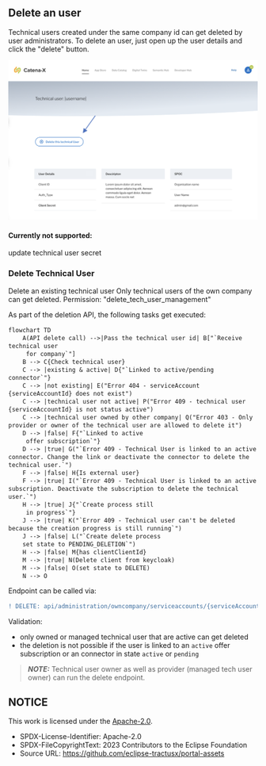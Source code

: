 ## Delete an user

Technical users created under the same company id can get deleted by user administrators.
To delete an user, just open up the user details and click the "delete" button.

<img width="558" alt="image" src="https://raw.githubusercontent.com/eclipse-tractusx/portal-assets/main/docs/static/delete-technical-user.png">

#### Currently not supported:

update technical user secret

### Delete Technical User

Delete an existing technical user
Only technical users of the own company can get deleted.
Permission: "delete_tech_user_management"

As part of the deletion API, the following tasks get executed:

```mermaid
flowchart TD
    A(API delete call) -->|Pass the technical user id| B["`Receive technical user
     for company`"]
    B --> C{Check technical user}
    C --> |existing & active| D{"`Linked to active/pending connector`"}
    C --> |not existing| E("Error 404 - serviceAccount {serviceAccountId} does not exist")
    C --> |technical user not active| P("Error 409 - technical user {serviceAccountId} is not status active")
    C --> |technical user owned by other company| Q("Error 403 - Only provider or owner of the technical user are allowed to delete it")
    D --> |false| F{"`Linked to active
     offer subscription`"}
    D --> |true| G("`Error 409 - Technical User is linked to an active connector. Change the link or deactivate the connector to delete the technical user.`")
    F --> |false| H{Is external user}
    F --> |true| I("`Error 409 - Technical User is linked to an active subscription. Deactivate the subscription to delete the technical user.`")
    H --> |true| J{"`Create process still
     in progress`"}
    J --> |true| K("`Error 409 - Technical user can't be deleted because the creation progress is still running`")
    J --> |false| L("`Create delete process
    set state to PENDING_DELETION`")
    H --> |false| M{has clientClientId}
    M --> |true| N(Delete client from keycloak)
    M --> |false| O(set state to DELETE)
    N --> O
```

Endpoint can be called via:

```diff
! DELETE: api/administration/owncompany/serviceaccounts/{serviceAccountId}
```

Validation:

- only owned or managed technical user that are active can get deleted
- the deletion is not possible if the user is linked to an `active` offer subscription or an connector in state `active` or `pending`

> **_NOTE:_** Technical user owner as well as provider (managed tech user owner) can run the delete endpoint.

## NOTICE

This work is licensed under the [Apache-2.0](https://www.apache.org/licenses/LICENSE-2.0).

- SPDX-License-Identifier: Apache-2.0
- SPDX-FileCopyrightText: 2023 Contributors to the Eclipse Foundation
- Source URL: https://github.com/eclipse-tractusx/portal-assets

